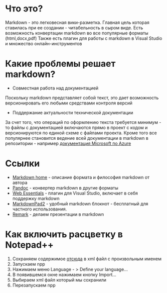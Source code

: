 
Что это?
==

Markdown - это легковесная вики-разметка. Главная цель которая ставилась при ее создании - читабельность в сыром виде.
Есть возможность конвертации markdown во все популярные форматы (html,docx,pdf)
Также есть плагин для работы с markdown в Visual Studio и множество онлайн-инструментов

Какие проблемы решает markdown?
==

- Совместная работа над документацией

Поскольку markdown представляет собой текст, это дает возможность версионировать его любыми средствами контроля версий 

- Поддержание актуальности технической документации

За счет того, что операций по оформлению текста требуется минимум - то файлы с документацией включаются прямо в проект с кодом и версионируются по единой схеме с файлами проекта.
Кроме того все популярнее становится ведение всей документации в markdown в репозитории - например [документация Microsoft по Azure](https://github.com/Azure/azure-content)

Ссылки
==
- [Markdown home](http://daringfireball.net/projects/markdown/syntax) - описание формата и философия markdown от автора
- [Pandoc](http://johnmacfarlane.net/pandoc/) - конвертер markdown в другие форматы
- [Web Essentials](http://vswebessentials.com/) - плагин для Visual Studio, включает в себя поддержку markdown
- [MarkdownPad2](http://markdownpad.com/) - удобный markdown блокнот - бесплатный для частного использования.
- [Remark](http://gnab.github.io/remark/#1) - делаем презентации в markdown

Как включить расцветку в Notepad++
==

1. Сохраняем содержимое [отсюда](https://raw.githubusercontent.com/Edditoria/markdown_npp_zenburn/master/default_theme/userDefineLang.xml) в xml файл с произвольным именем
1. Запускаем npp
1. Нажимаем меню Language - > Define your language...
1. В появившемся окне нажимаем кнопку Import...
1. Выбираем xml файл который мы сохранили
1. Перезапускаем npp



